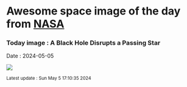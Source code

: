 
# Awesome space image of the day from [NASA](https://api.nasa.gov/)

### Today image : A Black Hole Disrupts a Passing Star
Date : 2024-05-05

![](https://apod.nasa.gov/apod/image/2405/BhShredder_NASA_1080.jpg)

<small>Latest update : Sun May  5 17:10:35 2024</small>
        